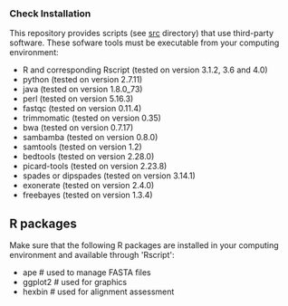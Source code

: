 ### Check Installation
This repository provides scripts (see [src](https://github.com/scrameri/CaptureAl/tree/master/src) directory) that use third-party software. These sofware tools must be executable from your computing environment:
- R and corresponding Rscript (tested on version 3.1.2, 3.6 and 4.0)
- python (tested on version 2.7.11)
- java (tested on version 1.8.0_73)
- perl (tested on version 5.16.3)
- fastqc (tested on version 0.11.4)
- trimmomatic (tested on version 0.35)
- bwa (tested on version 0.7.17)
- sambamba (tested on version 0.8.0)
- samtools (tested on version 1.2)
- bedtools (tested on version 2.28.0)
- picard-tools (tested on version 2.23.8)
- spades or dipspades (tested on version 3.14.1)
- exonerate (tested on version 2.4.0)
- freebayes (tested on version 1.3.4)

## R packages
Make sure that the following R packages are installed in your computing environment and available through 'Rscript':

- ape       # used to manage FASTA files
- ggplot2   # used for graphics
- hexbin    # used for alignment assessment
